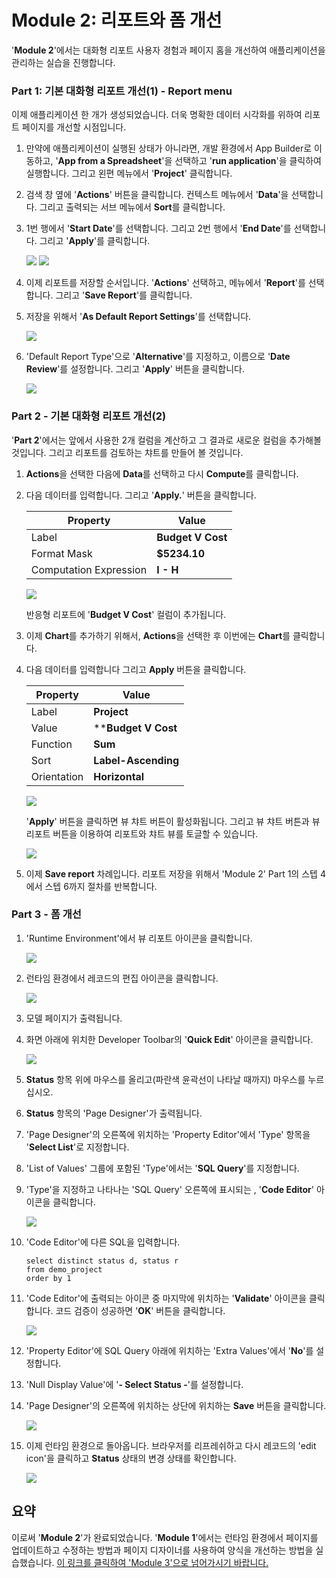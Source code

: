 # Module 2: 리포트와 폼 개선

'**Module 2**'에서는 대화형 리포트 사용자 경험과 페이지 홈을 개선하여 애플리케이션을 관리하는 실습을 진행합니다. 

### **Part 1**: 기본 대화형 리포트 개선(1) - Report menu

이제 애플리케이션 한 개가 생성되었습니다. 더욱  명확한 데이터 시각화를 위하여 리포트 페이지를 개선할 시점입니다. 

1. 만약에 애플리케이션이 실행된 상태가 아니라면, 개발 환경에서  App Builder로 이동하고, '**App from a Spreadsheet**'을 선택하고 '**run application**'을 클릭하여 실행합니다. 그리고 왼편 메뉴에서 '**Project**' 클릭합니다. 

2. 검색 창 옆에 '**Actions**' 버튼을 클릭합니다. 컨텍스트 메뉴에서 '**Data**'을 선택합니다. 그리고 출력되는 서브 메뉴에서 **Sort**를 클릭합니다. 

3. 1번 행에서 '**Start Date**'를 선택합니다. 그리고 2번 행에서 '**End Date**'를 선택합니다. 그리고 '**Apply**'를 클릭합니다. 

    ![](images/2/new-sort-action.png)
    ![](images/2/new-sort.png)

4. 이제 리포트를 저장할 순서입니다. '**Actions**' 선택하고, 메뉴에서 '**Report**'를 선택합니다. 그리고 '**Save Report**'를 클릭합니다.

5. 저장을 위해서 '**As Default Report Settings**'를 선택합니다.

    ![](images/2/as-default-report-settings.png)

6. 'Default Report Type'으로 '**Alternative**'를 지정하고, 이름으로 '**Date Review**'를 설정합니다. 그리고 '**Apply**' 버튼을 클릭합니다.
  

    ![](images/2/default-report-type.png)

### **Part 2** - 기본 대화형 리포트 개선(2)

'**Part 2**'에서는 앞에서 사용한 2개 컬럼을 계산하고 그 결과로  새로운 컬럼을 추가해볼 것입니다. 그리고 리포트를 검토하는 챠트를 만들어 볼 것입니다. 

1. **Actions**을 선택한 다음에 **Data**를 선택하고 다시 **Compute**를 클릭합니다. 

2. 다음 데이터를 입력합니다. 그리고 '**Apply.**' 버튼을  클릭합니다.


    | Property | Value |
    | --- | --- |
    | Label | **Budget V Cost** |
    | Format Mask | **$5234.10** |
    | Computation Expression | **I - H** |

    ![](images/2/compute.png)

    반응형 리포트에 '**Budget V Cost**' 컬럼이 추가됩니다. 

3. 이제 **Chart**를 추가하기 위해서, **Actions**을 선택한 후 이번에는 **Chart**를 클릭합니다.

4. 다음 데이터를 입력합니다 그리고 **Apply** 버튼을 클릭합니다.

    | Property | Value |
    | --- | --- |
    | Label | **Project** |
    | Value | ****Budget V Cost** |
    | Function | **Sum** |
    | Sort | **Label-Ascending** |
    | Orientation | **Horizontal** |

    ![](images/2/chart.png)

    '**Apply**' 버튼을 클릭하면 뷰 챠트 버튼이 활성화됩니다. 그리고 뷰 챠트 버튼과 뷰 리포트 버튼을 이용하여 리포트와 챠트 뷰를 토글할 수 있습니다.  

    ![](images/2/view-chart.png)
    
5. 이제 **Save report** 차례입니다. 리포트 저장을 위해서 'Module 2' Part 1의 스텝 4에서 스텝 6까지 절차를 반복합니다. 
    
### **Part 3** - 폼 개선

1. 'Runtime Environment'에서 뷰 리포트 아이콘을 클릭합니다. 

    ![](images/2/new-view-report.png)

2. 런타임 환경에서 레코드의 편집 아이콘을 클릭합니다. 

    ![](images/2/new-edit-icon.png)

3. 모델 페이지가 출력됩니다. 

4. 화면 아래에 위치한 Developer Toolbar의 '**Quick Edit**' 아이콘을 클릭합니다. 

    ![](images/2/new-developer-toolbar.png)

5. **Status** 항목 위에 마우스를 올리고(파란색 윤곽선이 나타날 때까지) 마우스를 누르십시오.

6.  **Status** 항목의 'Page Designer'가 출력됩니다. 

7. 'Page Designer'의 오른쪽에 위치하는 'Property Editor'에서 'Type' 항목을 '**Select List**'로 지정합니다.

8. 'List of Values' 그룹에 포함된 'Type'에서는 '**SQL Query**'를 지정합니다.

9. 'Type'을 지정하고 나타나는 'SQL Query' 오른쪽에 표시되는 , '**Code Editor**' 아이콘을 클릭합니다.

    ![](images/2/new-code-editor.png)

10. 'Code Editor'에 다른 SQL을 입력합니다. 

    ```
    select distinct status d, status r
    from demo_project
    order by 1        
    ```

11. 'Code Editor'에 출력되는 아이콘 중 마지막에 위치하는 '**Validate**' 아이콘을 클릭합니다. 코드 검증이 성공하면 '**OK**' 버튼을 클릭합니다.

    ![](images/2/new-sql-code.png)
  
12. 'Property Editor'에 SQL Query 아래에 위치하는 'Extra Values'에서 '**No**'를 설정합니다.

13. 'Null Display Value'에 '**- Select Status -**'를 설정합니다.

14. 'Page Designer'의 오른쪽에 위치하는 상단에 위치하는 **Save** 버튼을 클릭합니다. 

    ![](images/2/new-list-of-values.png)

15. 이제 런타임 환경으로 돌아옵니다. 브라우저를 리프레쉬하고 다시 레코드의 'edit icon'을 클릭하고 **Status** 상태의 변경 상태를 확인합니다. 

    ![](images/2/new-status.png)

## 요약

이로써 '**Module 2**'가 완료되었습니다. '**Module 1**'에서는 런타임 환경에서 페이지를 업데이트하고 수정하는 방법과 페이지 디자이너를 사용하여 양식을 개선하는 방법을 실습했습니다. [이 링크를 클릭하여 'Module 3'으로 넘어가시기 바랍니다.](3-using-the-runtime-environment-adding-a-calendar.md)


